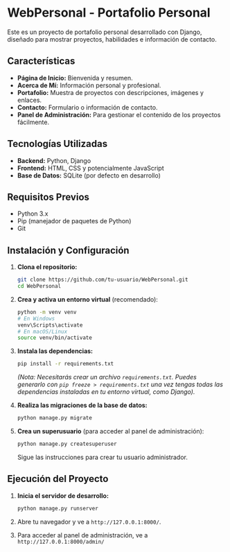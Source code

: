 # WebPersonal - Portafolio Personal

Este es un proyecto de portafolio personal desarrollado con Django, diseñado para mostrar proyectos, habilidades e información de contacto.

## Características

*   **Página de Inicio:** Bienvenida y resumen.
*   **Acerca de Mí:** Información personal y profesional.
*   **Portafolio:** Muestra de proyectos con descripciones, imágenes y enlaces.
*   **Contacto:** Formulario o información de contacto.
*   **Panel de Administración:** Para gestionar el contenido de los proyectos fácilmente.

## Tecnologías Utilizadas

*   **Backend:** Python, Django
*   **Frontend:** HTML, CSS y potencialmente JavaScript
*   **Base de Datos:** SQLite (por defecto en desarrollo)

## Requisitos Previos

*   Python 3.x
*   Pip (manejador de paquetes de Python)
*   Git

## Instalación y Configuración

1.  **Clona el repositorio:**
    ```bash
    git clone https://github.com/tu-usuario/WebPersonal.git
    cd WebPersonal
    ```

2.  **Crea y activa un entorno virtual** (recomendado):
    ```bash
    python -m venv venv
    # En Windows
    venv\Scripts\activate
    # En macOS/Linux
    source venv/bin/activate
    ```

3.  **Instala las dependencias:**
    ```bash
    pip install -r requirements.txt
    ```
    *(Nota: Necesitarás crear un archivo `requirements.txt`. Puedes generarlo con `pip freeze > requirements.txt` una vez tengas todas las dependencias instaladas en tu entorno virtual, como Django).*

4.  **Realiza las migraciones de la base de datos:**
    ```bash
    python manage.py migrate
    ```

5.  **Crea un superusuario** (para acceder al panel de administración):
    ```bash
    python manage.py createsuperuser
    ```
    Sigue las instrucciones para crear tu usuario administrador.

## Ejecución del Proyecto

1.  **Inicia el servidor de desarrollo:**
    ```bash
    python manage.py runserver
    ```

2.  Abre tu navegador y ve a `http://127.0.0.1:8000/`.
3.  Para acceder al panel de administración, ve a `http://127.0.0.1:8000/admin/`
